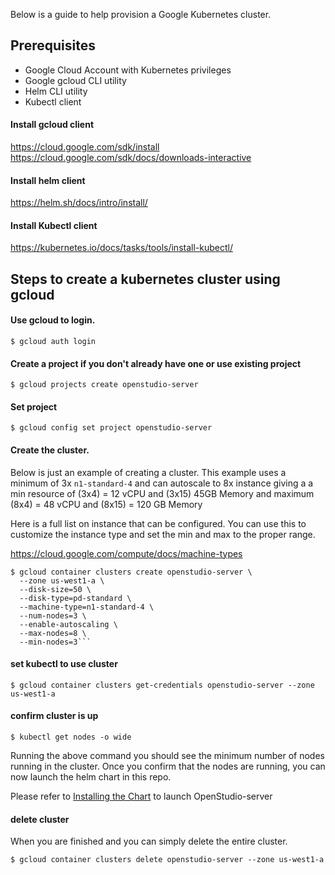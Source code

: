 Below is a guide to help provision a Google Kubernetes cluster. 

## Prerequisites

- Google Cloud Account with Kubernetes privileges
- Google gcloud CLI utility 
- Helm CLI utility 
- Kubectl client

#### Install gcloud client
https://cloud.google.com/sdk/install
https://cloud.google.com/sdk/docs/downloads-interactive

#### Install helm client
https://helm.sh/docs/intro/install/

#### Install Kubectl client

https://kubernetes.io/docs/tasks/tools/install-kubectl/


## Steps to create a kubernetes cluster using gcloud

#### Use gcloud to login. 
```$ gcloud auth login```

#### Create a project if you don't already have one or use existing project

```$ gcloud projects create openstudio-server```

#### Set project

```$ gcloud config set project openstudio-server```

#### Create the cluster.  

Below is just an example of creating a cluster. This example uses a minimum of 3x `n1-standard-4` and can autoscale to 8x instance giving a 
a min resource of (3x4) = 12 vCPU and (3x15) 45GB Memory and maximum (8x4) = 48 vCPU and (8x15) = 120 GB Memory

Here is a full list on instance that can be configured. You can use this to customize the instance type and set the min and max to the proper range. 

https://cloud.google.com/compute/docs/machine-types 

    $ gcloud container clusters create openstudio-server \
      --zone us-west1-a \
      --disk-size=50 \
      --disk-type=pd-standard \
      --machine-type=n1-standard-4 \
      --num-nodes=3 \
      --enable-autoscaling \
      --max-nodes=8 \
      --min-nodes=3```

#### set kubectl to use cluster

```$ gcloud container clusters get-credentials openstudio-server --zone us-west1-a```

#### confirm cluster is up 

```$ kubectl get nodes -o wide```

Running the above command you should see the minimum number of nodes running in the cluster.  Once you confirm that the nodes are running, you can now launch the helm chart in this repo. 

Please refer to [Installing the Chart](/README.md#Installing) to launch OpenStudio-server


#### delete cluster

When you are finished and you can simply delete the entire cluster. 

 ```$ gcloud container clusters delete openstudio-server --zone us-west1-a```






